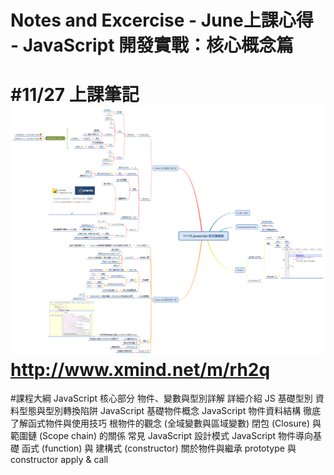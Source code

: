 Notes and Excercise - 
June上課心得 - 
JavaScript 開發實戰：核心概念篇 
=============================


#11/27 上課筆記
![image](https://github.com/june50232/jsoop/raw/master/images/mindmap-1119.png)
http://www.xmind.net/m/rh2q
=============================

#課程大綱
JavaScript 核心部分
物件、變數與型別詳解
詳細介紹 JS 基礎型別
資料型態與型別轉換陷阱
JavaScript 基礎物件概念
JavaScript 物件資料結構
徹底了解函式物件與使用技巧
根物件的觀念 (全域變數與區域變數)
閉包 (Closure) 與 範圍鏈 (Scope chain) 的關係
常見 JavaScript 設計模式
JavaScript 物件導向基礎
函式 (function) 與 建構式 (constructor)
關於物件與繼承
prototype 與 constructor
apply & call



